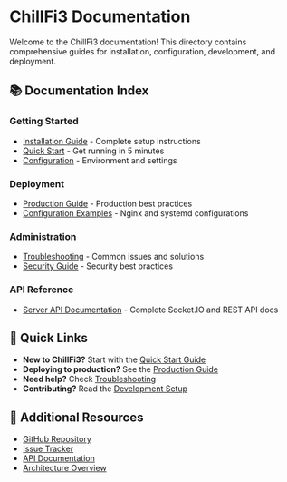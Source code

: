 # ChillFi3 Documentation

Welcome to the ChillFi3 documentation! This directory contains comprehensive guides for installation, configuration, development, and deployment.

## 📚 Documentation Index

### Getting Started
- [Installation Guide](installation.md) - Complete setup instructions
- [Quick Start](quick-start.md) - Get running in 5 minutes
- [Configuration](configuration.md) - Environment and settings

### Deployment
- [Production Guide](production.md) - Production best practices
- [Configuration Examples](examples/) - Nginx and systemd configurations

### Administration
- [Troubleshooting](troubleshooting.md) - Common issues and solutions
- [Security Guide](security.md) - Security best practices

### API Reference
- [Server API Documentation](../server/API.md) - Complete Socket.IO and REST API docs

## 🚀 Quick Links

- **New to ChillFi3?** Start with the [Quick Start Guide](quick-start.md)
- **Deploying to production?** See the [Production Guide](production.md)
- **Need help?** Check [Troubleshooting](troubleshooting.md)
- **Contributing?** Read the [Development Setup](development.md)

## 📖 Additional Resources

- [GitHub Repository](https://github.com/richardred15/chillfi3)
- [Issue Tracker](https://github.com/richardred15/chillfi3/issues)
- [API Documentation](../server/API.md)
- [Architecture Overview](../ARCHITECTURE.md)